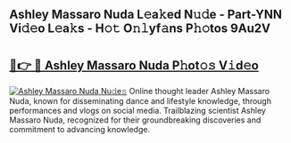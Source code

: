 ## Ashley Massaro Nuda L𝚎a𝚔ed N𝚞𝚍e - Part-YNN Vi𝚍𝚎o L𝚎a𝚔s - H𝚘𝚝 O𝚗𝚕yf𝚊ns P𝚑𝚘tos 9Au2V

# <h2><a href="http://kfai1e2.oniu.top/?m=Ashley+Massaro+Nuda">🔗👉 🔴 Ashley Massaro Nuda P𝚑ot𝚘𝚜 V𝚒d𝚎o</a></h2>

[![Ashley Massaro Nuda Nu𝚍e𝚜](https://i.imgur.com/0qMVB7G.gif)](http://kfai1e2.oniu.top/?m=Ashley+Massaro+Nuda)
Online thought leader Ashley Massaro Nuda, known for disseminating dance and lifestyle knowledge, through performances and vlogs on social media. Trailblazing scientist Ashley Massaro Nuda, recognized for their groundbreaking discoveries and commitment to advancing knowledge.  
